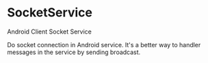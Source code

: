 # SocketService
Android Client Socket Service

Do socket connection in Android service. It's a better way to handler messages in the service by sending broadcast.

